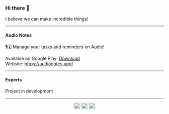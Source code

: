 ### Hi there 👋

I believe we can make incredible things!

---

#### Audio Notes

🎙🗓 Manage your tasks and reminders on Audio!

Available on Google Play: [Download](https://play.google.com/store/apps/details?id=com.audionotes) <br />
Website: https://audionotes.app/

---

#### Experts

Project in development

---

<p align="center">
  <a href="https://dev.to/gabrielrufino" target="_blank"><img align="center" src="https://cdn.jsdelivr.net/npm/simple-icons@3.0.1/icons/dev-dot-to.svg" alt="tumee" height="20" width="20" /></a>
  <a href="https://www.linkedin.com/in/gabrielrufinoo" target="_blank"><img align="center" src="https://cdn.jsdelivr.net/npm/simple-icons@3.0.1/icons/linkedin.svg" alt="https://www.linkedin.com/in/gabrielrufinoo" height="20" width="20" /></a>
  <a href="https://www.instagram.com/gabrielrufinoo" target="_blank"><img align="center" src="https://cdn.jsdelivr.net/npm/simple-icons@3.0.1/icons/instagram.svg" alt="https://www.instagram.com/gabrielrufinoo" height="20" width="20" /></a>
</p>

<!--
**gabrielrufino/gabrielrufino** is a ✨ _special_ ✨ repository because its `README.md` (this file) appears on your GitHub profile.

Here are some ideas to get you started:

- 🔭 I’m currently working on ...
- 🌱 I’m currently learning ...
- 👯 I’m looking to collaborate on ...
- 🤔 I’m looking for help with ...
- 💬 Ask me about ...
- 📫 How to reach me: ...
- 😄 Pronouns: ...
- ⚡ Fun fact: ...
-->
